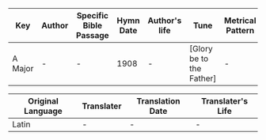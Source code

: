 Key | Author   | Specific Bible Passage     |Hymn Date |Author's life |Tune |Metrical Pattern   |Composer/Source
-- | --------- | ---------------------------|----------|--------------|-----|-------------------|-------------  
A Major |- |- |1908 |- |[Glory be to the Father] |- |Charles Meineke

Original Language | Translater | Translation Date   | Translater's Life  
----------------- | --------- | --------------------|-------------     
Latin |- |- |-
